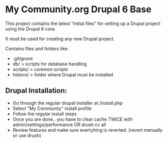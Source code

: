 # My Community.org Drupal 6 Base

This project contains the latest "initial files" for setting up a Drupal project using the Drupal 6 core.

It must be used for creating any new Drupal project.

Contains files and folders like:

* .gitignore
* db/ > scripts for database handling
* scripts/ > common scripts
* htdocs/ > folder where Drupal must be installed

## Drupal Installation:

* Go through the regular drupal installer at /install.php
* Select "My Community" install profile
* Follow the regular install steps
* Once you are done.. you have to clear cache TWICE with admin/settings/performance OR drush cc all
* Review features and make sure evertyhing is reverted. (revert manually or use drush)